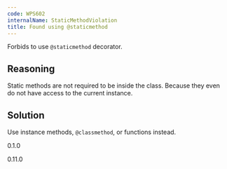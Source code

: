 ```yaml
---
code: WPS602
internalName: StaticMethodViolation
title: Found using @staticmethod
---
```


Forbids to use `@staticmethod` decorator.

## Reasoning
Static methods are not required to be inside the class. Because they
even do not have access to the current instance.

## Solution
Use instance methods, `@classmethod`, or functions instead.

<div class="versionadded">

0.1.0

</div>

<div class="versionchanged">

0.11.0

</div>